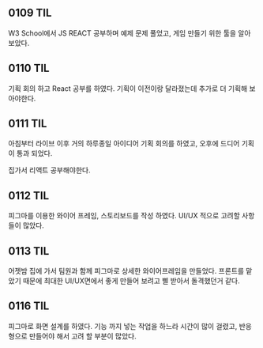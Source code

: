 ## 0109 TIL

W3 School에서 JS REACT 공부하며 예제 문제 풀었고, 게임 만들기 위한 툴을 알아 보았다.



## 0110 TIL

기획 회의 하고 React 공부를 하였다. 기획이 이전이랑 달라졌는데 추가로 더 기획해 보아야한다.



## 0111 TIL

아침부터 라이브 이후 거의 하루종일 아이디어 기획 회의를 하였고, 오후에 드디어 기획이 통과 되었다.

집가서 리액트 공부해야한다.



## 0112 TIL

피그마를 이용한 와이어 프레임, 스토리보드를 작성 하였다. UI/UX 적으로 고려할 사항들이 많았다.



## 0113 TIL

어젯밤 집에 가서 팀원과 함께 피그마로 상세한 와이어프레임을 만들었다. 프론트를 맡았기 때문에 최대한 UI/UX면에서 좋게 만들어 보려고 삘 받아서 돌격했던거 같다.



## 0116 TIL

피그마로 화면 설계를 하였다. 기능 까지 넣는 작업을 하느라 시간이 많이 걸렸고, 반응형으로 만들어야 해서 고려 할 부분이 많았다.
